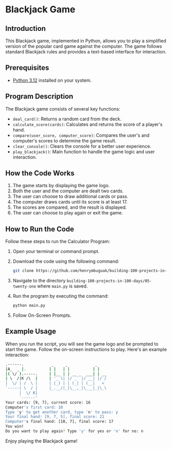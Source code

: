 # Blackjack Game

## Introduction

This Blackjack game, implemented in Python, allows you to play a simplified version of the popular card game against the computer. The game follows standard Blackjack rules and provides a text-based interface for interaction.

## Prerequisites

- [Python 3.12](https://www.python.org/downloads/) installed on your system.

## Program Description

The Blackjack game consists of several key functions:

- `deal_card()`: Returns a random card from the deck.
- `calculate_score(cards)`: Calculates and returns the score of a player's hand.
- `compare(user_score, computer_score)`: Compares the user's and computer's scores to determine the game result.
- `clear_console()`: Clears the console for a better user experience.
- `play_blackjack()`: Main function to handle the game logic and user interaction.

## How the Code Works

1. The game starts by displaying the game logo.
1. Both the user and the computer are dealt two cards.
1. The user can choose to draw additional cards or pass.
1. The computer draws cards until its score is at least 17.
1. The scores are compared, and the result is displayed.
1. The user can choose to play again or exit the game.

## How to Run the Code

Follow these steps to run the Calculator Program:

1. Open your terminal or command prompt.
1. Download the code using the following command:

    ```sh
    git clone https://github.com/henrymbuguak/building-100-projects-in-100-days.git
    ```

1. Navigate to the directory `building-100-projects-in-100-days/05-twenty-one` where `main.py` is saved.
1. Run the program by executing the command:

    ```sh
    python main.py
    ```
1. Follow On-Screen Prompts.

## Example Usage

When you run the script, you will see the game logo and be prompted to start the game. Follow the on-screen instructions to play. Here's an example interaction:

```sh
.------.            _     _            _    
|A_  _ |.          | |   | |          | |   
|( \/ ).-----.     | |__ | | __ _  ___| | __
| \  /|K /\  |     | '_ \| |/ _` |/ __| |/ /
|  \/ | /  \ |     | |_) | | (_| | (__|   < 
`-----| \  / |     |_.__/|_|\__,_|\___|_|\_\
      |  \/ K|                            
      `------'                            
Your cards: [9, 7], current score: 16
Computer's first card: 10
Type 'y' to get another card, type 'n' to pass: y
Your final hand: [9, 7, 5], final score: 21
Computer's final hand: [10, 7], final score: 17
You win!
Do you want to play again? Type 'y' for yes or 'n' for no: n
```

Enjoy playing the Blackjack game!

